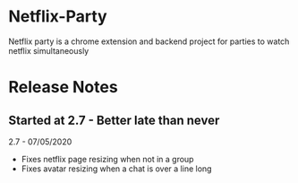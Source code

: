 # Netflix-Party

Netflix party is a chrome extension and backend project for parties to watch netflix simultaneously

# Release Notes
## Started at 2.7 - Better late than never
2.7 - 07/05/2020
- Fixes netflix page resizing when not in a group
- Fixes avatar resizing when a chat is over a line long